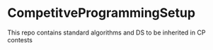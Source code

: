 # CompetitveProgrammingSetup
This repo contains standard algorithms and DS to be inherited in CP contests

